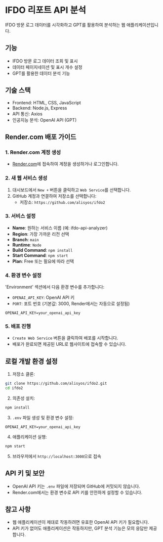 # IFDO 리포트 API 분석

IFDO 방문 로그 데이터를 시각화하고 GPT를 활용하여 분석하는 웹 애플리케이션입니다.

## 기능

- IFDO 방문 로그 데이터 조회 및 표시
- 데이터 페이지네이션 및 표시 개수 설정
- GPT를 활용한 데이터 분석 기능

## 기술 스택

- Frontend: HTML, CSS, JavaScript
- Backend: Node.js, Express
- API 통신: Axios
- 인공지능 분석: OpenAI API (GPT)

## Render.com 배포 가이드

### 1. Render.com 계정 생성

- [Render.com](https://render.com/)에 접속하여 계정을 생성하거나 로그인합니다.

### 2. 새 웹 서비스 생성

1. 대시보드에서 `New +` 버튼을 클릭하고 `Web Service`를 선택합니다.
2. GitHub 계정과 연결하여 저장소를 선택합니다:
   - 저장소: `https://github.com/alisyos/ifdo2`

### 3. 서비스 설정

- **Name**: 원하는 서비스 이름 (예: ifdo-api-analyzer)
- **Region**: 가장 가까운 리전 선택
- **Branch**: `main`
- **Runtime**: `Node`
- **Build Command**: `npm install`
- **Start Command**: `npm start`
- **Plan**: Free 또는 필요에 따라 선택

### 4. 환경 변수 설정

'Environment' 섹션에서 다음 환경 변수를 추가합니다:

- `OPENAI_API_KEY`: OpenAI API 키
- `PORT`: 포트 번호 (기본값: 3000, Render에서는 자동으로 설정됨)

```
OPENAI_API_KEY=your_openai_api_key
```

### 5. 배포 진행

- `Create Web Service` 버튼을 클릭하여 배포를 시작합니다.
- 배포가 완료되면 제공된 URL로 웹사이트에 접속할 수 있습니다.

## 로컬 개발 환경 설정

1. 저장소 클론:
```bash
git clone https://github.com/alisyos/ifdo2.git
cd ifdo2
```

2. 의존성 설치:
```bash
npm install
```

3. `.env` 파일 생성 및 환경 변수 설정:
```
OPENAI_API_KEY=your_openai_api_key
```

4. 애플리케이션 실행:
```bash
npm start
```

5. 브라우저에서 `http://localhost:3000`으로 접속

## API 키 및 보안

- OpenAI API 키는 `.env` 파일에 저장되며 GitHub에 커밋되지 않습니다.
- Render.com에서는 환경 변수로 API 키를 안전하게 설정할 수 있습니다.

## 참고 사항

- 웹 애플리케이션이 제대로 작동하려면 유효한 OpenAI API 키가 필요합니다.
- API 키가 없어도 애플리케이션은 작동하지만, GPT 분석 기능은 모의 응답만 제공합니다. 
